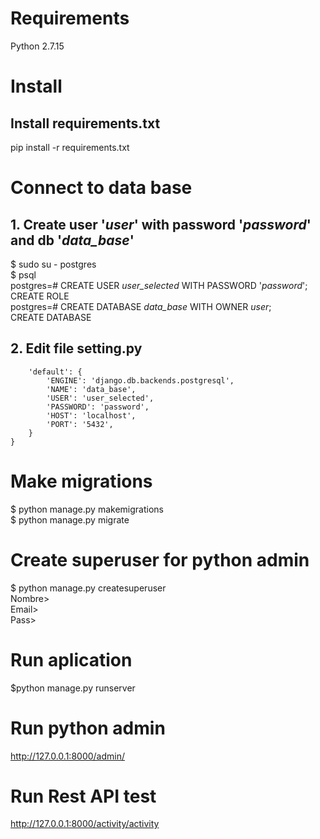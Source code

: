 ﻿# **Requirements**

Python 2.7.15

# **Install**

## Install requirements.txt

pip install -r requirements.txt

# **Connect to data base**

## 1. Create user '*user*' with password '*password*' and db '*data_base*'

$ sudo su - postgres  
$ psql  
postgres=# CREATE USER *user_selected* WITH PASSWORD '*password*';  
CREATE ROLE  
postgres=# CREATE DATABASE *data_base* WITH OWNER *user*;  
CREATE DATABASE  

## 2. Edit file setting.<setting></setting>py

~~~DATABASES = {
    'default': {
        'ENGINE': 'django.db.backends.postgresql',
        'NAME': 'data_base',
        'USER': 'user_selected',
        'PASSWORD': 'password',
        'HOST': 'localhost',
        'PORT': '5432',
    }
}
~~~

# **Make migrations**

$ python manage.<manage></manage>py makemigrations  
$ python manage.<manage></manage>py migrate  

# **Create superuser for python admin**

$ python manage.<manage></manage>py createsuperuser  
Nombre>  
Email>  
Pass>  

# **Run aplication**

$python manage.<manage></manage>py runserver

# **Run python admin**

http://127.0.0.1:8000/admin/

# **Run Rest API test**

http://127.0.0.1:8000/activity/activity

